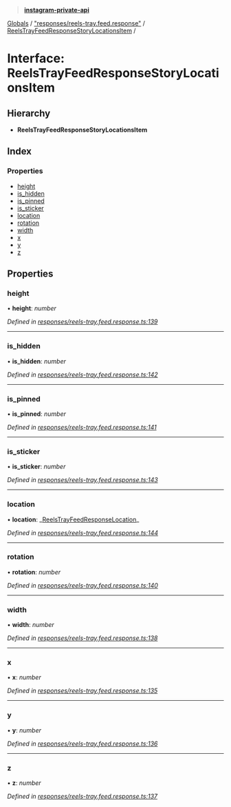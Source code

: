 > **[instagram-private-api](../README.md)**

[Globals](../README.md) / ["responses/reels-tray.feed.response"](../modules/_responses_reels_tray_feed_response_.md) / [ReelsTrayFeedResponseStoryLocationsItem](_responses_reels_tray_feed_response_.reelstrayfeedresponsestorylocationsitem.md) /

# Interface: ReelsTrayFeedResponseStoryLocationsItem

## Hierarchy

- **ReelsTrayFeedResponseStoryLocationsItem**

## Index

### Properties

- [height](_responses_reels_tray_feed_response_.reelstrayfeedresponsestorylocationsitem.md#height)
- [is_hidden](_responses_reels_tray_feed_response_.reelstrayfeedresponsestorylocationsitem.md#is_hidden)
- [is_pinned](_responses_reels_tray_feed_response_.reelstrayfeedresponsestorylocationsitem.md#is_pinned)
- [is_sticker](_responses_reels_tray_feed_response_.reelstrayfeedresponsestorylocationsitem.md#is_sticker)
- [location](_responses_reels_tray_feed_response_.reelstrayfeedresponsestorylocationsitem.md#location)
- [rotation](_responses_reels_tray_feed_response_.reelstrayfeedresponsestorylocationsitem.md#rotation)
- [width](_responses_reels_tray_feed_response_.reelstrayfeedresponsestorylocationsitem.md#width)
- [x](_responses_reels_tray_feed_response_.reelstrayfeedresponsestorylocationsitem.md#x)
- [y](_responses_reels_tray_feed_response_.reelstrayfeedresponsestorylocationsitem.md#y)
- [z](_responses_reels_tray_feed_response_.reelstrayfeedresponsestorylocationsitem.md#z)

## Properties

### height

• **height**: _number_

_Defined in [responses/reels-tray.feed.response.ts:139](https://github.com/realinstadude/instagram-private-api/blob/4ae8fec/src/responses/reels-tray.feed.response.ts#L139)_

---

### is_hidden

• **is_hidden**: _number_

_Defined in [responses/reels-tray.feed.response.ts:142](https://github.com/realinstadude/instagram-private-api/blob/4ae8fec/src/responses/reels-tray.feed.response.ts#L142)_

---

### is_pinned

• **is_pinned**: _number_

_Defined in [responses/reels-tray.feed.response.ts:141](https://github.com/realinstadude/instagram-private-api/blob/4ae8fec/src/responses/reels-tray.feed.response.ts#L141)_

---

### is_sticker

• **is_sticker**: _number_

_Defined in [responses/reels-tray.feed.response.ts:143](https://github.com/realinstadude/instagram-private-api/blob/4ae8fec/src/responses/reels-tray.feed.response.ts#L143)_

---

### location

• **location**: _[ReelsTrayFeedResponseLocation](\_responses_reels_tray_feed_response_.reelstrayfeedresponselocation.md)\_

_Defined in [responses/reels-tray.feed.response.ts:144](https://github.com/realinstadude/instagram-private-api/blob/4ae8fec/src/responses/reels-tray.feed.response.ts#L144)_

---

### rotation

• **rotation**: _number_

_Defined in [responses/reels-tray.feed.response.ts:140](https://github.com/realinstadude/instagram-private-api/blob/4ae8fec/src/responses/reels-tray.feed.response.ts#L140)_

---

### width

• **width**: _number_

_Defined in [responses/reels-tray.feed.response.ts:138](https://github.com/realinstadude/instagram-private-api/blob/4ae8fec/src/responses/reels-tray.feed.response.ts#L138)_

---

### x

• **x**: _number_

_Defined in [responses/reels-tray.feed.response.ts:135](https://github.com/realinstadude/instagram-private-api/blob/4ae8fec/src/responses/reels-tray.feed.response.ts#L135)_

---

### y

• **y**: _number_

_Defined in [responses/reels-tray.feed.response.ts:136](https://github.com/realinstadude/instagram-private-api/blob/4ae8fec/src/responses/reels-tray.feed.response.ts#L136)_

---

### z

• **z**: _number_

_Defined in [responses/reels-tray.feed.response.ts:137](https://github.com/realinstadude/instagram-private-api/blob/4ae8fec/src/responses/reels-tray.feed.response.ts#L137)_
